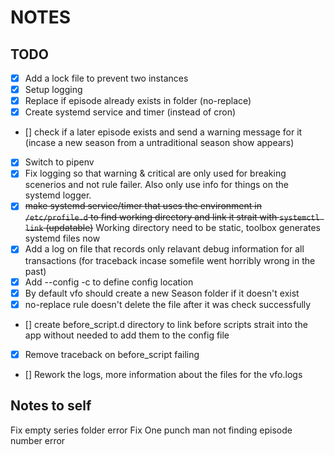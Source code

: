 # NOTES

## TODO

- [x] Add a lock file to prevent two instances
- [x] Setup logging
- [x] Replace if episode already exists in folder (no-replace)
- [x] Create systemd service and timer (instead of cron)
- [] check if a later episode exists and send a warning message for it (incase a new season from a untraditional season show appears)
- [x] Switch to pipenv
- [x] Fix logging so that warning & critical are only used for breaking scenerios and not rule failer. Also only use info for things on the systemd logger.
- [x] ~~make systemd service/timer that uses the environment in `/etc/profile.d` to find working directory and link it strait with `systemctl link` (updatable)~~ Working directory need to be static, toolbox generates systemd files now
- [x] Add a log on file that records only relavant debug information for all transactions (for traceback incase somefile went horribly wrong in the past)
- [x] Add --config -c to define config location
- [x] By default vfo should create a new Season folder if it doesn't exist
- [x] no-replace rule doesn't delete the file after it was check successfully
- [] create before_script.d directory to link before scripts strait into the app without needed to add them to the config file
- [x] Remove traceback on before_script failing
- [] Rework the logs, more information about the files for the vfo.logs

## Notes to self

Fix empty series folder error
Fix One punch man not finding episode number error
